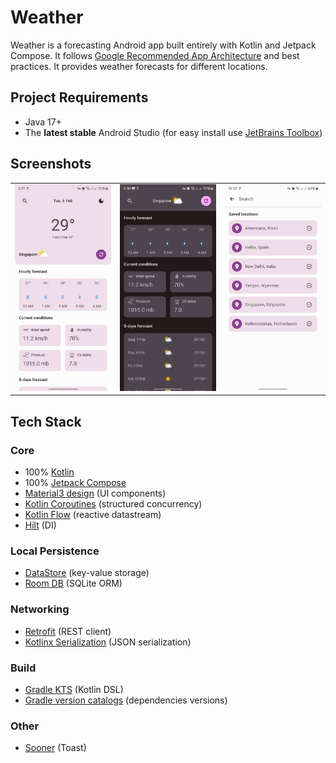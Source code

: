 # Weather

Weather is a forecasting Android app built entirely with Kotlin and Jetpack Compose. It follows [Google Recommended App Architecture](https://developer.android.com/topic/architecture) and best practices. It provides weather forecasts for different locations.

## Project Requirements

- Java 17+
- The **latest stable** Android Studio (for easy install use [JetBrains Toolbox](https://www.jetbrains.com/toolbox-app/))

## Screenshots

<table align="center">
   <tr>
      <td><img src="https://github.com/hlayan/weather/blob/main/screenshots/home_expended_light.PNG"></td>
      <td><img src="https://github.com/hlayan/weather/blob/main/screenshots/home_collapsed_dark.PNG"></td>
      <td><img src="https://github.com/hlayan/weather/blob/main/screenshots/search_locations.PNG"></td>
   </tr>
</table>

## Tech Stack

### Core

- 100% [Kotlin](https://kotlinlang.org/)
- 100% [Jetpack Compose](https://developer.android.com/jetpack/compose)
- [Material3 design](https://m3.material.io/) (UI components)
- [Kotlin Coroutines](https://kotlinlang.org/docs/coroutines-overview.html) (structured concurrency)
- [Kotlin Flow](https://kotlinlang.org/docs/flow.html) (reactive datastream)
- [Hilt](https://dagger.dev/hilt/) (DI)

### Local Persistence
- [DataStore](https://developer.android.com/topic/libraries/architecture/datastore) (key-value storage)
- [Room DB](https://developer.android.com/training/data-storage/room) (SQLite ORM)

### Networking
- [Retrofit](https://square.github.io/retrofit/) (REST client)
- [Kotlinx Serialization](https://github.com/Kotlin/kotlinx.serialization) (JSON serialization)

### Build
- [Gradle KTS](https://docs.gradle.org/current/userguide/kotlin_dsl.html) (Kotlin DSL)
- [Gradle version catalogs](https://developer.android.com/build/migrate-to-catalogs) (dependencies versions)

### Other
- [Sooner](https://dokar3.github.io/compose-sonner/) (Toast)
